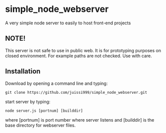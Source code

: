 # simple_node_webserver
A very simple node server to easily to host front-end projects

## NOTE!
This server is not safe to use in public web. It is for prototyping purposes on closed environment. For example paths are not checked. Use with care.

## Installation

Download by opening a command line and typing:

`git clone https://github.com/juissi999/simple_node_webserver.git`

start server by typing:

`node server.js [portnum] [builddir]`

where [portnum] is port number where server listens and [builddir] is the base directory for webserver files.